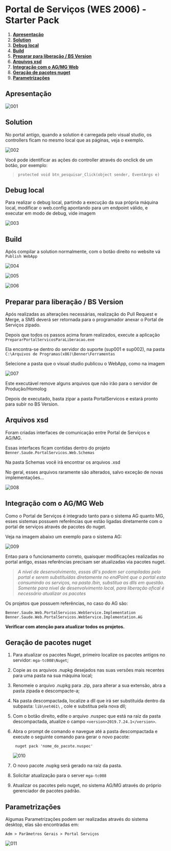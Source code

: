 # Portal de Serviços (WES 2006) - Starter Pack


1. **[Apresentação](#apresentação)**
2. **[Solution](#solution)**
3. **[Debug local](#debug-local)**
4. **[Build](#build)**
5. **[Preparar para liberação / BS Version](#preparar-para-liberação--bs-version)**
6. **[Arquivos xsd](#arquivos-xsd)**
7. **[Integração com o AG/MG Web](#integração-com-o-agmg-web)**
8. **[Geração de pacotes nuget](#geração-de-pacotes-nuget)**
4. **[Parametrizações](#parametrizações)**

## Apresentação

![001](src/images/001.png)

## Solution

No portal antigo, quando a solution é carregada pelo visual studio, os controllers ficam no mesmo local que as páginas, veja o exemplo.

![002](src/images/002.png)

Você pode identificar as ações do controller através do onclick de um botão, por exemplo:

> `protected void btn_pesquisar_Click(object sender, EventArgs e)`

## Debug local

Para realizar o debug local, partindo a execução da sua própria máquina local, modificar o web.config apontando para um endpoint válido, e executar em modo de debug, vide imagem

![003](src/images/003.png)

## Build

Após compilar a solution normalmente, com o botão direito no website vá `Publish WebApp`

![004](src/images/004.png)

![005](src/images/005.png)

![006](src/images/006.png)

## Preparar para liberação / BS Version

Após realizadas as alterações necessárias, realização do Pull Request e Merge, a SMS deverá ser retornada para o programador anexar o Portal de Serviços zipado.

Depois que todos os passos acima foram realizados, execute a aplicação `PrepararPortalServicosParaLiberacao.exe` 

Ela encontra-se dentro do servidor do suporte (sup001 e sup002), na pasta `C:\Arquivos de Programas(x86)\Benner\Ferramentas`

Selecione a pasta que o visual studio publicou o WebApp, como na imagem

![007](src/images/007.png)

Este executável remove alguns arquivos que não irão para o servidor de Produção/Homolog

Depois de executado, basta zipar a pasta PortalServicos e estará pronto para subir no BS Version.

## Arquivos xsd

Foram criadas interfaces de comunicação entre Portal de Serviços e AG/MG.

Essas interfaces ficam contidas dentro do projeto `Benner.Saude.PortalServicos.Web.Schemas` 

Na pasta Schemas você irá encontrar os arquivos .xsd

No geral, esses arquivos raramente são alterados, salvo exceção de novas implementações...

![008](src/images/008.png)

## Integração com o AG/MG Web

Como o Portal de Serviços é integrado tanto para o sistema AG quanto MG, esses sistemas possuem referências que estão ligadas diretamente com o portal de serviços através de pacotes do nuget.

Veja na imagem abaixo um exemplo para o sistema AG:

![009](src/images/009.png)

Entao para o funcionamento correto, quaisquer modificações realizadas no portal antigo, essas referências precisam ser atualizadas via pacotes nuget.

> _A nível de desenvolvimento, essas dll's podem ser compiladas pelo portal e serem substituídas diretamente no endPoint que o portal esta consumindo os serviços, na pasta /bin, substitua as dlls em questão. Somente para nível de desenvolvimento local, para liberação ofical é necessário atualizar os pacotes_

Os projetos que possuem referências, no caso do AG são:

```
Benner.Saude.Web.PortalServicos.WebService.Implementation
Benner.Saude.Web.PortalServicos.WebService.Implementation.AG
```

**Verificar com atenção para atualizar todos os projetos.**


## Geração de pacotes nuget

1. Para atualizar os pacotes Nuget, primeiro localize os pacotes antigos no servidor: `mga-tc008\Nuget`;

2. Copie as os arquivos .nupkg desejados nas suas versões mais recentes para uma pasta na sua máquina local;

3. Renomeie o arquivo .nupkg para .zip, para alterar a sua extensão, abra a pasta zipada e descompacte-a;

4. Na pasta descompactada, localize a dll que irá ser substituída dentro da subpasta: `lib\net461\` , cole e substitua pela nova dll;

5. Com o botão direito, edite o arquivo .nuspec que está na raiz da pasta descompactada, atualize o campo `<version>2019.7.24.1</version>`.

6. Abra o prompt de comando e navegue até a pasta descompactada e execute o seguinte comando para gerar o novo pacote: 
        
        nuget pack 'nome_do_pacote.nuspec'

    ![010](src/images/010.png)

7. O novo pacote .nupkg será gerado na raiz da pasta.

8. Solicitar atualização para o server `mga-tc008`

9. Atualizar os pacotes pelo nuget, no sistema AG/MG através do próprio gerenciador de pacotes padrão.

## Parametrizações

Algumas Parametrizações podem ser realizadas através do sistema desktop, elas são encontradas em:

    Adm > Parâmetros Gerais > Portal Serviços

![011](src/images/011.png)
